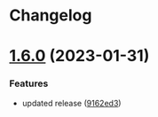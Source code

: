 # Changelog

# [1.6.0](https://github.com/fullstackhero/dotnet-microservices-boilerplate/compare/v1.5.0...v1.6.0) (2023-01-31)


### Features

* updated release ([9162ed3](https://github.com/fullstackhero/dotnet-microservices-boilerplate/commit/9162ed321632ee70c5e885428cf41f9cd29bc861))

